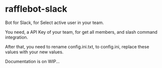 # rafflebot-slack
Bot for Slack, for Select active user in your team.

You need, a API Key of your team, for get all members, and slash command integration. 

After that, you need to rename config.ini.txt, to config.ini, replace these values with your new values.

Documentation is on WIP...